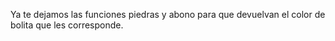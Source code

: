 Ya te dejamos las funciones piedras y abono para que devuelvan el color de bolita que les corresponde.
